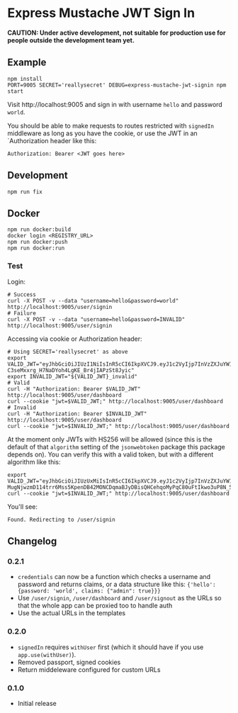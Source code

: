 # Express Mustache JWT Sign In

**CAUTION: Under active development, not suitable for production use for people
outside the development team yet.**

## Example

```
npm install
PORT=9005 SECRET='reallysecret' DEBUG=express-mustache-jwt-signin npm start
```

Visit http://localhost:9005 and sign in with username `hello` and password `world`.

You should be able to make requests to routes restricted with `signedIn`
middleware as long as you have the cookie, or use the JWT in an `Authorization
header like this:

```
Authorization: Bearer <JWT goes here>
```

## Development

```
npm run fix
```

## Docker

```
npm run docker:build
docker login <REGISTRY_URL>
npm run docker:push
npm run docker:run
```

### Test

Login:

```
# Success
curl -X POST -v --data "username=hello&password=world" http://localhost:9005/user/signin
# Failure
curl -X POST -v --data "username=hello&password=INVALID" http://localhost:9005/user/signin
```

Accessing via cookie or Authorization header:

```
# Using SECRET='reallysecret' as above
export VALID_JWT="eyJhbGciOiJIUzI1NiIsInR5cCI6IkpXVCJ9.eyJ1c2VyIjp7InVzZXJuYW1lIjoiaGVsbG8iLCJyb2xlIjoiYWRtaW4ifSwiaWF0IjoxNTQzNTg4MjE3fQ.Uj5-C3seMxxrg_H7NaDYoh4LgKE_Br4jIAPzSt8Jyic"
export INVALID_JWT="${VALID_JWT}_invalid"
# Valid
curl -H "Authorization: Bearer $VALID_JWT" http://localhost:9005/user/dashboard
curl --cookie "jwt=$VALID_JWT;" http://localhost:9005/user/dashboard
# Invalid
curl -H "Authorization: Bearer $INVALID_JWT" http://localhost:9005/user/dashboard
curl --cookie "jwt=$INVALID_JWT;" http://localhost:9005/user/dashboard
```

At the moment only JWTs with HS256 will be allowed (since this is the default
of that `algorithm` setting of the `jsonwebtoken` package this package depends
on). You can verify this with a valid token, but with a different algorithm
like this:

```
export VALID_JWT="eyJhbGciOiJIUzUxMiIsInR5cCI6IkpXVCJ9.eyJ1c2VyIjp7InVzZXJuYW1lIjoiaGVsbG8iLCJyb2xlIjoiYWRtaW4ifSwiaWF0IjoxNTQzNTg4MjE3fQ.eym-MugNjwzmD114trr6Mss5KpenDB42MONCDqmaBJyDBisQHCehqoMyPqC80uFtIkwo3uP8N_5Vn9lbYPLB6g"
curl --cookie "jwt=$INVALID_JWT;" http://localhost:9005/user/dashboard
```

You'll see:

```
Found. Redirecting to /user/signin
```


## Changelog

### 0.2.1

* `credentials` can now be a function which checks a username and password and returns claims, or a data structure like this: `{'hello': {password: 'world', claims: {"admin": true}}}`
* Use `/user/signin`, `/user/dashboard` and `/user/signout` as the URLs so that the whole app can be proxied too to handle auth
* Use the actual URLs in the templates

### 0.2.0

* `signedIn` requires `withUser` first (which it should have if you use `app.use(withUser)`).
* Removed passport, signed cookies
* Return middeleware configured for custom URLs

### 0.1.0

* Initial release
